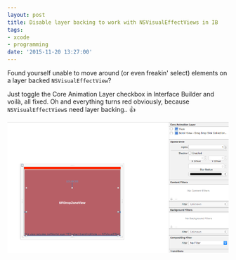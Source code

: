 ```yaml
---
layout: post
title: Disable layer backing to work with NSVisualEffectViews in IB
tags:
- xcode
- programming
date: '2015-11-20 13:27:00'
---
```


Found yourself unable to move around (or even freakin' select) elements on a layer backed `NSVisualEffectView`?

Just toggle the Core Animation Layer checkbox in Interface Builder and voilà, all fixed. Oh and everything turns red obviously, because `NSVisualEffectView`s need layer backing.. 👍

![Interface Builder showing a red NSVisualEffectView](/assets/blog/Screen_Shot_2015-12-01_at_13.31.21.png)
